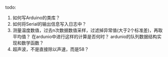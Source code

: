 ﻿todo:
1. 如何写Arduino的类库？
2. 如何将Serial的输出信息写入日志中？
3. 测量温度数值，过去n次数据数值采样，过滤掉异常值(大于2个标准差)，再取平均值？
 在ardunio中进行这样的计算是否何时？ ardunio的队列数据结构实现和数学函数？
4.  超声波，不是直接除以声速，而是58？